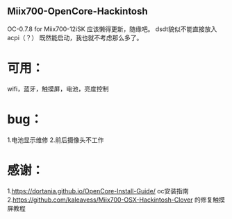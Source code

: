 ## Miix700-OpenCore-Hackintosh
OC-0.7.8 for Miix700-12iSK
应该懒得更新，随缘吧。
dsdt貌似不能直接放入acpi（？） 既然能启动，我也就不考虑那么多了。
# 可用：
wifi，蓝牙，触摸屏，电池，亮度控制

# bug：
1.电池显示维修
2.前后摄像头不工作

# 感谢：
1.https://dortania.github.io/OpenCore-Install-Guide/ oc安装指南
2.https://github.com/kaleavess/Miix700-OSX-Hackintosh-Clover 的修复触摸屏教程
